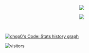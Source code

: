 

<div>
  <br />
  <p align="center" color=#c36587 background-color=#332e39>
    <img align="center" src="https://github-readme-stats.vercel.app/api/top-langs/?username=chop0&layout=compact&count_private=true&show_icons=true&theme=dracula" />
  </p>
  <p align="center" color=#c36587 background-color=#332e39">
    <img align="center" src="https://github-readme-stats.vercel.app/api?username=chop0&show_icons=true&hide_border=true&count_private=true&show_icons=true&theme=dracula" />
  </p>
</div>

<br />
<br />

<a href="https://codestats.net/users/chop0">
  <img src='https://codestats-readme.wegfan.cn/history-graph/chop0' alt="chop0's Code::Stats history graph" />
</a>

 ![visitors](https://visitor-badge.laobi.icu/badge?page_id=chop0.chop0)
